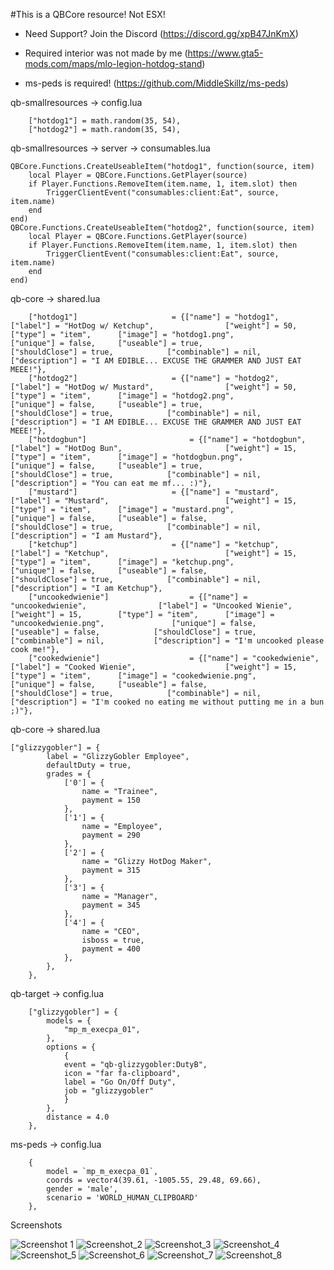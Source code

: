 #This is a QBCore resource! Not ESX!

- Need Support? Join the Discord (https://discord.gg/xpB47JnKmX)

- Required interior was not made by me (https://www.gta5-mods.com/maps/mlo-legion-hotdog-stand)

- ms-peds is required! (https://github.com/MiddleSkillz/ms-peds)

qb-smallresources -> config.lua
```
    ["hotdog1"] = math.random(35, 54),
    ["hotdog2"] = math.random(35, 54),
```

qb-smallresources -> server -> consumables.lua
```
QBCore.Functions.CreateUseableItem("hotdog1", function(source, item)
    local Player = QBCore.Functions.GetPlayer(source)
	if Player.Functions.RemoveItem(item.name, 1, item.slot) then
        TriggerClientEvent("consumables:client:Eat", source, item.name)
    end
end)
QBCore.Functions.CreateUseableItem("hotdog2", function(source, item)
    local Player = QBCore.Functions.GetPlayer(source)
	if Player.Functions.RemoveItem(item.name, 1, item.slot) then
        TriggerClientEvent("consumables:client:Eat", source, item.name)
    end
end)
```

qb-core -> shared.lua
```
	["hotdog1"]                		= {["name"] = "hotdog1",                 		["label"] = "HotDog w/ Ketchup",                ["weight"] = 50,        ["type"] = "item",      ["image"] = "hotdog1.png",              		    ["unique"] = false, 	["useable"] = true, 	        ["shouldClose"] = true,            ["combinable"] = nil,   		   ["description"] = "I AM EDIBLE... EXCUSE THE GRAMMER AND JUST EAT MEEE!"},
	["hotdog2"]                		= {["name"] = "hotdog2",                 		["label"] = "HotDog w/ Mustard",                ["weight"] = 50,        ["type"] = "item",      ["image"] = "hotdog2.png",              		    ["unique"] = false, 	["useable"] = true, 	        ["shouldClose"] = true,            ["combinable"] = nil,   		   ["description"] = "I AM EDIBLE... EXCUSE THE GRAMMER AND JUST EAT MEEE!"},
	["hotdogbun"]                	 	= {["name"] = "hotdogbun",                 	["label"] = "HotDog Bun",                		["weight"] = 15,        ["type"] = "item",      ["image"] = "hotdogbun.png",              		["unique"] = false, 	["useable"] = true, 	        ["shouldClose"] = true,            ["combinable"] = nil,   		   ["description"] = "You can eat me mf... :)"},
	["mustard"]                		= {["name"] = "mustard",                 		["label"] = "Mustard",                			["weight"] = 15,        ["type"] = "item",      ["image"] = "mustard.png",              		["unique"] = false, 	["useable"] = false, 	        ["shouldClose"] = true,            ["combinable"] = nil,   		   ["description"] = "I am Mustard"},
	["ketchup"]                		= {["name"] = "ketchup",                 		["label"] = "Ketchup",                			["weight"] = 15,        ["type"] = "item",      ["image"] = "ketchup.png",              		["unique"] = false, 	["useable"] = false, 	        ["shouldClose"] = true,            ["combinable"] = nil,   		   ["description"] = "I am Ketchup"},
	["uncookedwienie"]               	= {["name"] = "uncookedwienie",                ["label"] = "Uncooked Wienie",                	["weight"] = 15,        ["type"] = "item",      ["image"] = "uncookedwienie.png",               ["unique"] = false, 	["useable"] = false, 	        ["shouldClose"] = true,            ["combinable"] = nil,   		   ["description"] = "I'm uncooked please cook me!"},
	["cookedwienie"]                 	= {["name"] = "cookedwienie",                 	["label"] = "Cooked Wienie",                	["weight"] = 15,        ["type"] = "item",      ["image"] = "cookedwienie.png",                 ["unique"] = false, 	["useable"] = false, 	        ["shouldClose"] = true,            ["combinable"] = nil,   		   ["description"] = "I'm cooked no eating me without putting me in a bun ;)"},
```

qb-core -> shared.lua
```
["glizzygobler"] = {
		label = "GlizzyGobler Employee",
		defaultDuty = true,
		grades = {
			['0'] = {
				name = "Trainee",
				payment = 150
			},
			['1'] = {
				name = "Employee",
				payment = 290
			},
			['2'] = {
				name = "Glizzy HotDog Maker",
				payment = 315
			},
			['3'] = {
				name = "Manager",
				payment = 345
			},
			['4'] = {
				name = "CEO",
				isboss = true,
				payment = 400
			},
		},
	},
```

qb-target -> config.lua
```
    ["glizzygobler"] = {
        models = {
            "mp_m_execpa_01",
        },
        options = {
            {  
            event = "qb-glizzygobler:DutyB",
            icon = "far fa-clipboard",
            label = "Go On/Off Duty",
            job = "glizzygobler"
            }
        },
        distance = 4.0
    },
```

ms-peds -> config.lua
```
	{
		model = `mp_m_execpa_01`,
		coords = vector4(39.61, -1005.55, 29.48, 69.66),
		gender = 'male',
		scenario = 'WORLD_HUMAN_CLIPBOARD'
	},
```

Screenshots

![Screenshot 1](https://user-images.githubusercontent.com/73010960/134396186-fdca2cfc-457f-4322-8522-277a1b8c8520.png)
![Screenshot_2](https://user-images.githubusercontent.com/73010960/134396191-05ad5ba4-0152-4e64-bcaa-9d82d5616fc6.png)
![Screenshot_3](https://user-images.githubusercontent.com/73010960/134396196-415c22f1-9c7d-471e-9af3-5187982e0aff.png)
![Screenshot_4](https://user-images.githubusercontent.com/73010960/134396201-14335857-205b-4719-873d-de9e3bcd732f.png)
![Screenshot_5](https://user-images.githubusercontent.com/73010960/134396210-b01728d8-38e7-45c1-96d2-cd74e51e5f69.png)
![Screenshot_6](https://user-images.githubusercontent.com/73010960/134396217-0b5ee670-392b-4775-8470-3c64fec648b5.png)
![Screenshot_7](https://user-images.githubusercontent.com/73010960/134396226-3e81fa75-db8c-4eb0-bb98-d318b38dc3a0.png)
![Screenshot_8](https://user-images.githubusercontent.com/73010960/134396238-9604c7e9-fce3-4c7c-b494-b7a69cf3ddfb.png)
